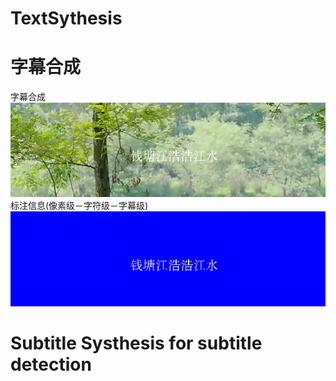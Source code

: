 # TextSythesis

# 字幕合成
  字幕合成
  ![Screenshot](images/1.png)
  标注信息(像素级－字符级－字幕级)
  ![Screenshot](labels/1.png)
# Subtitle Systhesis for subtitle detection

